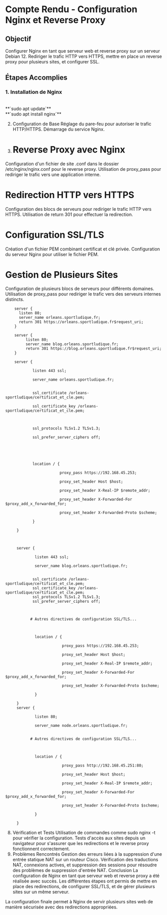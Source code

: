 # Compte Rendu - Configuration Nginx et Reverse Proxy

## Objectif
Configurer Nginx en tant que serveur web et reverse proxy sur un serveur Debian 12. Rediriger le trafic HTTP vers HTTPS, mettre en place un reverse proxy pour plusieurs sites, et configurer SSL.

## Étapes Accomplies

### 1. Installation de Nginx
</br>
**`sudo apt update`**
</br>
**`sudo apt install nginx`**

2. Configuration de Base
Réglage du pare-feu pour autoriser le trafic HTTP/HTTPS.
Démarrage du service Nginx.

3. # Reverse Proxy avec Nginx
Configuration d'un fichier de site .conf dans le dossier /etc/nginx/nginx.conf pour le reverse proxy.
Utilisation de proxy_pass pour rediriger le trafic vers une application interne.
# Redirection HTTP vers HTTPS
Configuration des blocs de serveurs pour rediriger le trafic HTTP vers HTTPS.
Utilisation de return 301 pour effectuer la redirection.
# Configuration SSL/TLS
Création d'un fichier PEM combinant certificat et clé privée.
Configuration du serveur Nginx pour utiliser le fichier PEM.
# Gestion de Plusieurs Sites
Configuration de plusieurs blocs de serveurs pour différents domaines.
Utilisation de proxy_pass pour rediriger le trafic vers des serveurs internes distincts.

        server {
          listen 80;
          server_name orleans.sportludique.fr;
          return 301 https://orleans.sportludique.fr$request_uri;
        }

        server {
             listen 80;
             server_name blog.orleans.sportludique.fr;
             return 301 https://blog.orleans.sportludique.fr$request_uri;
        }

        server {

                listen 443 ssl;

                server_name orleans.sportludique.fr;


                ssl_certificate /orleans-sportludique/certificat_et_cle.pem;

                ssl_certificate_key /orleans-sportludique/certificat_et_cle.pem;



                ssl_protocols TLSv1.2 TLSv1.3;

                ssl_prefer_server_ciphers off;





                location / {

                            proxy_pass https://192.168.45.253;

                            proxy_set_header Host $host;

                            proxy_set_header X-Real-IP $remote_addr;

                            proxy_set_header X-Forwarded-For $proxy_add_x_forwarded_for;

                            proxy_set_header X-Forwarded-Proto $scheme;

                }

         }



         server {

                 listen 443 ssl;

                 server_name blog.orleans.sportludique.fr;


                ssl_certificate /orleans-sportludique/certificat_et_cle.pem;
                ssl_certificate_key /orleans-sportludique/certificat_et_cle.pem;
                ssl_protocols TLSv1.2 TLSv1.3;
                ssl_prefer_server_ciphers off;



               # Autres directives de configuration SSL/TLS...



                 location / {

                             proxy_pass https://192.168.45.253;

                             proxy_set_header Host $host;

                             proxy_set_header X-Real-IP $remote_addr;

                             proxy_set_header X-Forwarded-For $proxy_add_x_forwarded_for;

                             proxy_set_header X-Forwarded-Proto $scheme;

                 }

         }
         server {

                 listen 80;

                 server_name node.orleans.sportludique.fr;


               # Autres directives de configuration SSL/TLS...



                 location / {

                             proxy_pass http://192.168.45.251:80;

                             proxy_set_header Host $host;

                             proxy_set_header X-Real-IP $remote_addr;

                             proxy_set_header X-Forwarded-For $proxy_add_x_forwarded_for;

                             proxy_set_header X-Forwarded-Proto $scheme;

                 }

         }
8. Vérification et Tests
Utilisation de commandes comme sudo nginx -t pour vérifier la configuration.
Tests d'accès aux sites depuis un navigateur pour s'assurer que les redirections et le reverse proxy fonctionnent correctement.
9. Problèmes Rencontrés
Gestion des erreurs liées à la suppression d'une entrée statique NAT sur un routeur Cisco.
Vérification des traductions NAT, connexions actives, et suppression des sessions pour résoudre des problèmes de suppression d'entrée NAT.
Conclusion
La configuration de Nginx en tant que serveur web et reverse proxy a été réalisée avec succès. Les différentes étapes ont permis de mettre en place des redirections, de configurer SSL/TLS, et de gérer plusieurs sites sur un même serveur.


La configuration finale permet à Nginx de servir plusieurs sites web de manière sécurisée avec des redirections appropriées.
